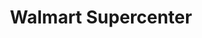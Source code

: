 ---
title: "Walmart Supercenter"
url: /columbus/walmart-supercenter-georgesville-road/
shop: supermarket
---